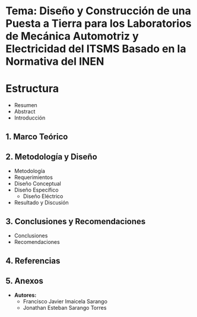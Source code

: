 # Tema: Diseño y Construcción de una Puesta a Tierra para los Laboratorios de Mecánica Automotriz y Electricidad del ITSMS Basado en la Normativa del INEN

# Estructura
- Resumen
- Abstract
- Introducción

## 1. Marco Teórico
## 2. Metodología y Diseño

- Metodología
- Requerimientos
- Diseño Conceptual
- Diseño Específico
  - Diseño Eléctrico
- Resultado y Discusión
 
## 3. Conclusiones y Recomendaciones
 
- Conclusiones
- Recomendaciones
 
## 4. Referencias

<!-- Hager, (2020). *Regímenes de Neutro en Baja Tensión*.
- NEC, (2018). *Instalaciones Eléctricas Residenciales*.
- *Norma ANSI/NFPA 70-250*
- *Norma ANSI/TIA-607*
- Oropeza, J. (2005) Libro de Oro de Puesta a Tierra Universal. Grounding and Bounding. Schneider Electrical México. 
- Ministerio Urbano de Desarrollo y Vivienda. (2018). Norma Ecuatoriana de la Construcción NEC. Instalaciones Eléctricas. Código NEC-SB-IE. Edición. Ministerio de Desarrollo Urbano y Vivienda (MIDUVI). 
- Instituto Ecuatoriano De Normalización INEN (2001). Código De Práctica Ecuatoriano CPE INEN 19:2001. 
- Comité Ejecutivo de la Norma Ecuatoriana de la Construcción (2013). *Norma Ecuatoriana de Construcción NEC, Instalaciones Electromecánicas*. Cap. 15. Edición  Ministerio de Desarrollo Urbano y Vivienda (MIDUVI). -->

## 5. Anexos

- **Autores:**
  - Francisco Javier Imaicela Sarango 
  - Jonathan Esteban Sarango Torres
